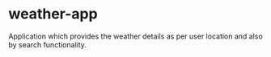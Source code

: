 # weather-app
Application which provides the weather details as per user location and also by search functionality.
